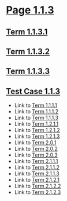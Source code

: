 # [Page 1.1.3](#page-113)

## [Term 1.1.3.1](#term-1131)

## [Term 1.1.3.2](#term-1132)

## [Term 1.1.3.3](#term-1133)

## [Test Case 1.1.3](#test-case-113)

*   Link to [Term 1.1.1.1](http://my.org/REWRITTEN-1/section-1-1/page-1-1-1.md#term-1111)
*   Link to [Term 1.1.1.2](http://my.org/REWRITTEN-1/section-1-1/page-1-1-1.md#term-1112)
*   Link to [Term 1.1.1.3](http://my.org/REWRITTEN-1/section-1-1/page-1-1-1.md#term-1113)
*   Link to [Term 1.2.1.1](http://my.org/REWRITTEN-1/section-1-2/page-1-2-1.md#term-1211)
*   Link to [Term 1.2.1.2](http://my.org/REWRITTEN-1/section-1-2/page-1-2-1.md#term-1212)
*   Link to [Term 1.2.1.3](http://my.org/REWRITTEN-1/section-1-2/page-1-2-1.md#term-1213)
*   Link to [Term 2.0.1](http://my.org/REWRITTEN-2/page-2-0.md#term-201)
*   Link to [Term 2.0.2](http://my.org/REWRITTEN-2/page-2-0.md#term-202)
*   Link to [Term 2.0.3](http://my.org/REWRITTEN-2/page-2-0.md#term-203)
*   Link to [Term 2.1.1.1](http://my.org/REWRITTEN-2/section-2-1/page-2-1-1.md#term-2111)
*   Link to [Term 2.1.1.2](http://my.org/REWRITTEN-2/section-2-1/page-2-1-1.md#term-2112)
*   Link to [Term 2.1.1.3](http://my.org/REWRITTEN-2/section-2-1/page-2-1-1.md#term-2113)
*   Link to [Term 2.1.2.1](http://my.org/REWRITTEN-2/section-2-1/page-2-1-2.md#term-2121)
*   Link to [Term 2.1.2.2](http://my.org/REWRITTEN-2/section-2-1/page-2-1-2.md#term-2122)
*   Link to [Term 2.1.2.3](http://my.org/REWRITTEN-2/section-2-1/page-2-1-2.md#term-2123)
